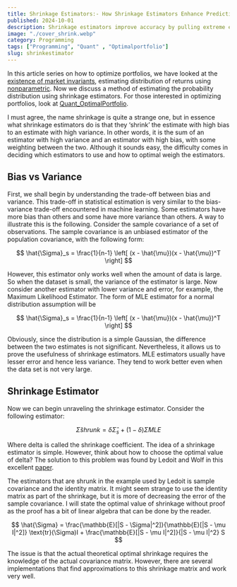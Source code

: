 ```yaml
---
title: Shrinkage Estimators:- How Shrinkage Estimators Enhance Predictive Accuracy?
published: 2024-10-01 
description: Shrinkage estimators improve accuracy by pulling extreme estimates closer to the average, especially when data is noisy or limited. This helps make predictions more stable and prevents overfitting.
image: "./cover_shrink.webp"
category: Programming
tags: ["Programming", "Quant" , "Optimalportfolio"]
slug: shrinkestimator
---
```

In this article series on how to optimize portfolios, we have looked at the [existence of market invariants](https://arawn.live/posts/Marketprinciple/), estimating distribution of returns using [nonparametric](https://arawn.live/posts/EDN/). Now we discuss a method of estimating the probability distribution using shrinkage estimators. For those interested in optimizing portfolios, look at [Quant_OptimalPortfolio](https://github.com/Aditya-dom/Quant_OptimalPortfolio).

I must agree, the name shrinkage is quite a strange one, but in essence what shrinkage estimators do is that they ‘shrink’ the estimate with high bias to an estimate with high variance. In other words, it is the sum of an estimator with high variance and an estimator with high bias, with some weighting between the two. Although it sounds easy, the difficulty comes in deciding which estimators to use and how to optimal weigh the estimators.

## Bias vs Variance
First, we shall begin by understanding the trade-off between bias and variance. This trade-off in statistical estimation is very similar to the bias-variance trade-off encountered in machine learning. Some estimators have more bias than others and some have more variance than others. A way to illustrate this is the following. Consider the sample covariance of a set of observations. The sample covariance is an unbiased estimator of the population covariance, with the following form:

$$
\hat{\Sigma}_s = \frac{1}{n-1} \left[ (x - \hat{\mu})(x - \hat{\mu})^T \right]
$$

However, this estimator only works well when the amount of data is large. So when the dataset is small, the variance of the estimator is large. Now consider another estimator with lower variance and error, for example, the Maximum Likelihood Estimator. The form of MLE estimator for a normal distribution assumption will be


$$
\hat{\Sigma}_s = \frac{1}{n-1} \left[ (x - \hat{\mu})(x - \hat{\mu})^T \right]
$$

Obviously, since the distribution is a simple Gaussian, the difference between the two estimates is not significant. Nevertheless, it allows us to prove the usefulness of shrinkage estimators. MLE estimators usually have lesser error and hence less variance. They tend to work better even when the data set is not very large.

## Shrinkage Estimator
Now we can begin unraveling the shrinkage estimator. Consider the following estimator:

$$
\hat{\Sigma}{shrunk} = \delta \hat{\Sigma}_s + (1 - \delta) \hat{\Sigma}{MLE}
$$

Where delta is called the shrinkage coefficient. The idea of a shrinkage estimator is simple. However, think about how to choose the optimal value of delta? The solution to this problem was found by Ledoit and Wolf in this excellent [paper](https://perso.ens-lyon.fr/patrick.flandrin/LedoitWolf_JMA2004.pdf).

The estimators that are shrunk in the example used by Ledoit is sample covariance and the identity matrix. It might seem strange to use the identity matrix as part of the shrinkage, but it is more of decreasing the error of the sample covariance. I will state the optimal value of shrinkage without proof as the proof has a bit of linear algebra that can be done by the reader.

$$
\hat{\Sigma} = \frac{\mathbb{E}[|S - \Sigma|^2]}{\mathbb{E}[|S - \mu I|^2]} \text{tr}(\Sigma)I + \frac{\mathbb{E}[|S - \mu I|^2]}{|S - \mu I|^2} S
$$

The issue is that the actual theoretical optimal shrinkage requires the knowledge of the actual covariance matrix. However, there are several implementations that find approximations to this shrinkage matrix and work very well.

<script src="https://giscus.app/client.js"
        data-repo="Aditya-dom/arawn.github.io"
        data-repo-id="R_kgDOLeAbmQ"
        data-category="General"
        data-category-id="DIC_kwDOLeAbmc4CeCQd"
        data-mapping="title"
        data-strict="0"
        data-reactions-enabled="1"
        data-emit-metadata="1"
        data-input-position="top"
        data-theme="dark_dimmed"
        data-lang="en"
        data-loading="lazy"
        crossorigin="anonymous"
        async>
</script>
